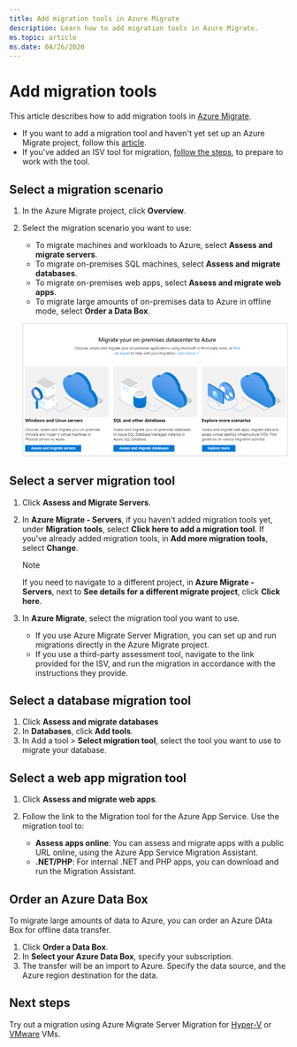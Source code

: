 ```yaml
---
title: Add migration tools in Azure Migrate 
description: Learn how to add migration tools in Azure Migrate. 
ms.topic: article
ms.date: 04/26/2020
---
```




# Add migration tools

This article describes how to add migration tools in [Azure Migrate](migrate-overview.md).

- If you want to add a migration tool and haven't yet set up an Azure Migrate project, follow this [article](how-to-add-tool-first-time.md).
- If you've added an ISV tool for migration, [follow the steps](prepare-isv-movere.md), to prepare to work with the tool.

## Select a migration scenario

1. In the Azure Migrate project, click **Overview**.
2. Select the migration scenario you want to use:

    - To migrate machines and workloads to Azure, select **Assess and migrate servers**.
    - To migrate on-premises SQL machines, select **Assess and migrate databases**.
    - To migrate on-premises web apps, select **Assess and migrate web apps**.
    - To migrate large amounts of on-premises data to Azure in offline mode, select **Order a Data Box**.

    ![Assessment scenario](./media/how-to-migrate/assess-scenario.png)

## Select a server migration tool

1. Click **Assess and Migrate Servers**.
2. In **Azure Migrate - Servers**, if you haven't added migration tools yet, under **Migration tools**, select **Click here to add a migration tool**. If you've already added migration tools, in **Add more migration tools**, select **Change**.

    > [!NOTE]
    > If you need to navigate to a different project, in **Azure Migrate - Servers**, next to **See details for a different migrate project**, click **Click here**.

3. In **Azure Migrate**, select the migration tool you want to use.
    - If you use Azure Migrate Server Migration, you can set up and run migrations directly in the Azure Migrate project.
    - If you use a third-party assessment tool, navigate to the link provided for the ISV, and run the migration in accordance with the instructions they provide.

## Select a database migration tool

1. Click **Assess and migrate databases**
2. In **Databases**, click **Add tools**.
3. In Add a tool > **Select migration tool**, select the tool you want to use to migrate your database.

## Select a web app migration tool

1. Click **Assess and migrate web apps**.
2. Follow the link to the Migration tool for the Azure App Service. Use the migration tool to:

    - **Assess apps online**: You can assess and migrate apps with a public URL online, using the Azure App Service Migration Assistant.
    - **.NET/PHP**: For internal .NET and PHP apps, you can download and run the Migration Assistant.

## Order an Azure Data Box

To migrate large amounts of data to Azure,  you can order an Azure DAta Box for offline data transfer.

1. Click **Order a Data Box**.
2. In **Select your Azure Data Box**, specify your subscription. 
3. The transfer will be an import to Azure. Specify the data source, and the Azure region destination for the data.

## Next steps

Try out a migration using Azure Migrate Server Migration for [Hyper-V](tutorial-migrate-hyper-v.md) or [VMware](tutorial-migrate-vmware.md) VMs.
